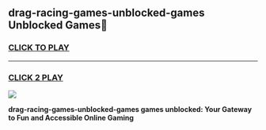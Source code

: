 
## drag-racing-games-unblocked-games Unblocked Games👋
<h3>
<a href="https://news.freeplayer.one?title=drag-racing-games-unblocked-games&ref=16F">CLICK TO PLAY</a></h3>
<hr>

<h3>
<a href="https://news.freeplayer.one?title=drag-racing-games-unblocked-games&ref=16F">CLICK 2 PLAY</a>
  
</h3>

<a href="https://news.freeplayer.one?title=drag-racing-games-unblocked-games&ref=16F/"><img src="https://clearcache.store/games.png"></a>


**drag-racing-games-unblocked-games games unblocked: Your Gateway to Fun and Accessible Online Gaming**
